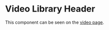 # Video Library Header

This component can be seen on the [video page](/styleguide/pages/video-page/preview).
